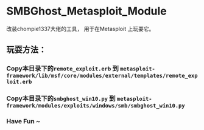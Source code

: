 # SMBGhost_Metasploit_Module

改装chompie1337大佬的工具， 用于在Metasploit 上玩耍它。


## 玩耍方法：

### Copy本目录下的`remote_exploit.erb` 到 `metasploit-framework/lib/msf/core/modules/external/templates/remote_exploit.erb`

### Copy本目录下的`smbghost_win10.py` 到 `metasploit-framework/modules/exploits/windows/smb/smbghost_win10.py`


### Have Fun ~